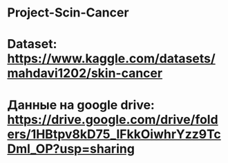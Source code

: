 # Project-Scin-Cancer
# Dataset: https://www.kaggle.com/datasets/mahdavi1202/skin-cancer
# Данные на google drive: https://drive.google.com/drive/folders/1HBtpv8kD75_lFkkOiwhrYzz9TcDml_OP?usp=sharing
